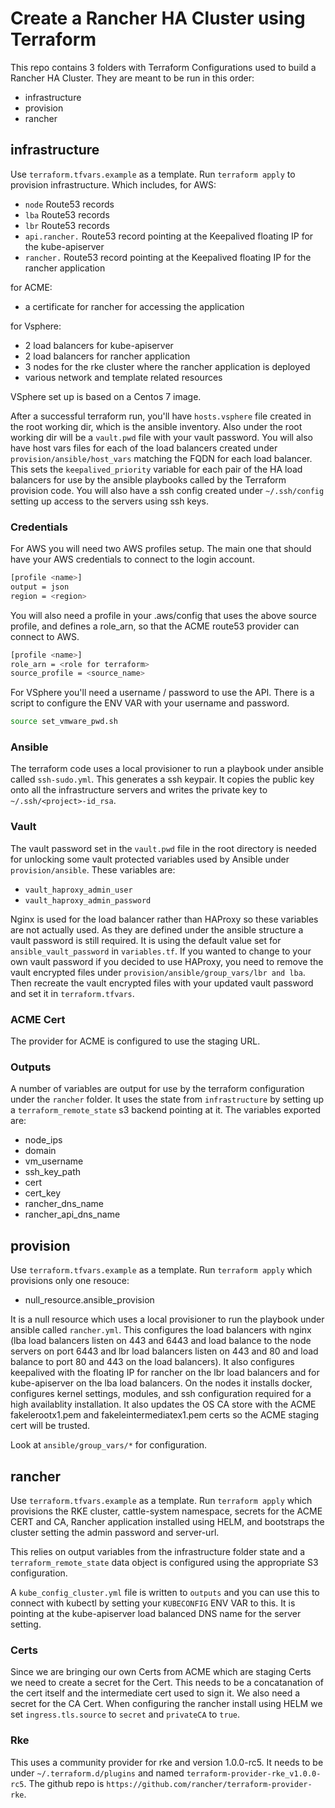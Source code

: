 # Create a Rancher HA Cluster using Terraform

This repo contains 3 folders with Terraform Configurations used to build a Rancher HA Cluster. 
They are meant to be run in this order:
- infrastructure
- provision
- rancher

## infrastructure
Use `terraform.tfvars.example` as a template.
Run `terraform apply` to provision infrastructure.
Which includes, for AWS:
- `node` Route53 records
- `lba` Route53 records
- `lbr` Route53 records
- `api.rancher.` Route53 record pointing at the Keepalived floating IP for the kube-apiserver
- `rancher.` Route53 record pointing at the Keepalived floating IP for the rancher application

for ACME:
- a certificate for rancher for accessing the application

for Vsphere:
- 2 load balancers for kube-apiserver
- 2 load balancers for rancher application
- 3 nodes for the rke cluster where the rancher application is deployed
- various network and template related resources

VSphere set up is based on a Centos 7 image.

After a successful terraform run, you'll have `hosts.vsphere` file created in the root working dir, which is the ansible inventory. Also under the root working dir will be a `vault.pwd` file with your vault password. You will also have host vars files for each of the load balancers created under `provision/ansible/host_vars` matching the FQDN for each load balancer. This sets the `keepalived_priority` variable for each pair of the HA load balancers for use by the ansible playbooks called by the Terraform provision code. You will also have a ssh config created under `~/.ssh/config` setting up access to the servers using ssh keys.

### Credentials

For AWS you will need two AWS profiles setup.  The main one that should have your AWS credentials to connect to the login account.
``` sh
[profile <name>]
output = json
region = <region>
```
You will also need a profile in your .aws/config that uses the above source profile, and defines a role_arn, so that the ACME route53 provider can connect to AWS.
``` sh
[profile <name>]
role_arn = <role for terraform>
source_profile = <source_name>
```
For VSphere you'll need a username / password to use the API. There is a script to configure the ENV VAR with your username and password.

``` sh
source set_vmware_pwd.sh
```

### Ansible
The terraform code uses a local provisioner to run a playbook under ansible called `ssh-sudo.yml`. This generates a ssh keypair. It copies the public key onto all the infrastructure servers and writes the private key to `~/.ssh/<project>-id_rsa`.

### Vault
The vault password set in the `vault.pwd` file in the root directory is needed for unlocking some vault protected variables used by Ansible under `provision/ansible`. These variables are:
- `vault_haproxy_admin_user`
- `vault_haproxy_admin_password`

Nginx is used for the load balancer rather than HAProxy so these variables are not actually used. As they are defined under the ansible structure a vault password is still required. It is using the default value set for `ansible_vault_password` in `variables.tf`. If you wanted to change to your own vault password if you decided to use HAProxy, you need to remove the vault encrypted files under `provision/ansible/group_vars/lbr and lba`. Then recreate the vault encrypted files with your updated vault password and set it in `terraform.tfvars`.

### ACME Cert
The provider for ACME is configured to use the staging URL.

### Outputs
A number of variables are output for use by the terraform configuration under the `rancher` folder. It uses the state from `infrastructure` by setting up a `terraform_remote_state` s3 backend pointing at it. The variables exported are:

- node_ips
- domain
- vm_username
- ssh_key_path
- cert
- cert_key
- rancher_dns_name
- rancher_api_dns_name

## provision
Use `terraform.tfvars.example` as a template.
Run `terraform apply` which provisions only one resouce:
- null_resource.ansible_provision

It is a null resource which uses a local provisioner to run the playbook under ansible called `rancher.yml`. This configures the load balancers with nginx (lba load balancers listen on 443 and 6443 and load balance to the node servers on port 6443 and lbr load balancers listen on 443 and 80 and load balance to port 80 and 443 on the load balancers). It also configures keepalived with the floating IP for rancher on the lbr load balancers and for kube-apiserver on the lba load balancers. On the nodes it installs docker, configures kernel settings, modules, and ssh configuration required for a high availablity installation. It also updates the OS CA store with the ACME fakelerootx1.pem and fakeleintermediatex1.pem certs so the ACME staging cert will be trusted.

Look at `ansible/group_vars/*` for configuration.

## rancher
Use `terraform.tfvars.example` as a template.
Run `terraform apply` which provisions the RKE cluster, cattle-system namespace, secrets for the ACME CERT and CA, Rancher application installed using HELM, and bootstraps the cluster setting the admin password and server-url.

This relies on output variables from the infrastructure folder state and a `terraform_remote_state` data object is configured using the appropriate S3 configuration.

A `kube_config_cluster.yml` file is written to `outputs` and you can use this to connect with kubectl by setting your `KUBECONFIG` ENV VAR to this. It is pointing at the kube-apiserver load balanced DNS name for the server setting. 

### Certs
Since we are bringing our own Certs from ACME which are staging Certs we need to create a secret for the Cert. This needs to be a concatanation of the cert itself and the intermediate cert used to sign it. We also need a secret for the CA Cert. When configuring the rancher install using HELM we set `ingress.tls.source` to `secret` and `privateCA` to `true`.

### Rke
This uses a community provider for rke and version 1.0.0-rc5. It needs to be under `~/.terraform.d/plugins` and named `terraform-provider-rke_v1.0.0-rc5`. The github repo is `https://github.com/rancher/terraform-provider-rke`.
